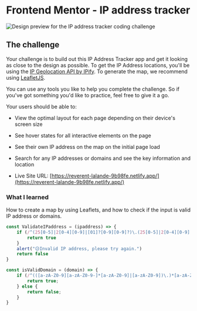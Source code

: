 # Frontend Mentor - IP address tracker

![Design preview for the IP address tracker coding challenge](./desktop-preview.jpg)


## The challenge

Your challenge is to build out this IP Address Tracker app and get it looking as close to the design as possible. To get the IP Address locations, you'll be using the [IP Geolocation API by IPify](https://geo.ipify.org/). To generate the map, we recommend using [LeafletJS](https://leafletjs.com/).

You can use any tools you like to help you complete the challenge. So if you've got something you'd like to practice, feel free to give it a go.

Your users should be able to:

- View the optimal layout for each page depending on their device's screen size
- See hover states for all interactive elements on the page
- See their own IP address on the map on the initial page load
- Search for any IP addresses or domains and see the key information and location

- Live Site URL: [https://reverent-lalande-9b98fe.netlify.app/](https://reverent-lalande-9b98fe.netlify.app/)

### What I learned

How to create a map by using Leaflets, and how to check if the input is valid IP address or domains.

```js
const ValidateIPaddress = (ipaddress) => {
    if (/^(25[0-5]|2[0-4][0-9]|[01]?[0-9][0-9]?)\.(25[0-5]|2[0-4][0-9]|[01]?[0-9][0-9]?)\.(25[0-5]|2[0-4][0-9]|[01]?[0-9][0-9]?)\.(25[0-5]|2[0-4][0-9]|[01]?[0-9][0-9]?)$/.test(ipaddress)) {
        return true
    }
    alert("😥Invalid IP address, please try again.")
    return false
}

const isValidDomain = (domain) => {
    if (/^(([a-zA-Z0-9][a-zA-Z0-9-]*[a-zA-Z0-9]|[a-zA-Z0-9])\.)*[a-zA-Z0-9][a-zA-Z0-9-]{1,61}[a-zA-Z0-9]\.[a-zA-Z]{2,}$/.test(domain)) {
        return true;
    } else {
        return false;
    }
} 
